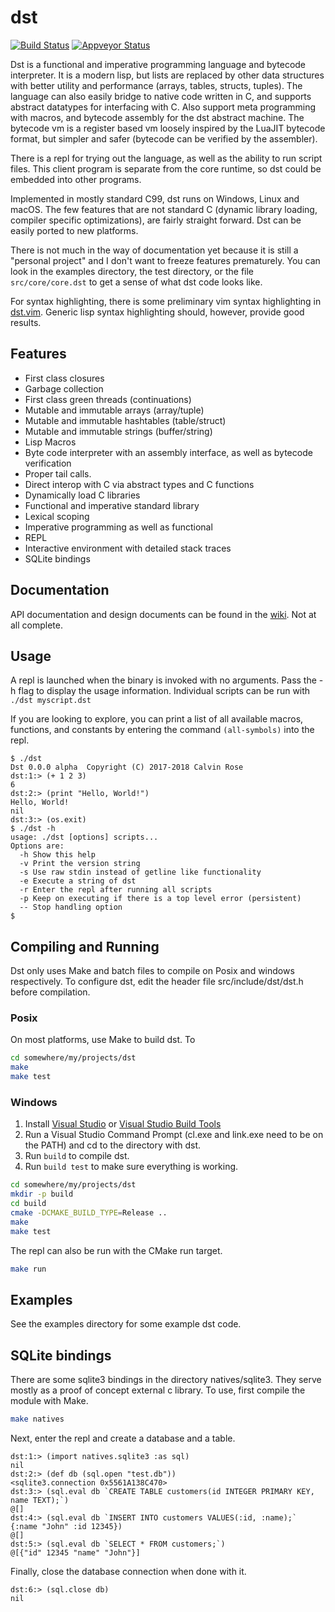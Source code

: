 # dst

[![Build Status](https://travis-ci.org/bakpakin/dst.svg?branch=master)](https://travis-ci.org/bakpakin/dst)
[![Appveyor Status](https://ci.appveyor.com/api/projects/status/32r7s2skrgm9ubva?svg=true)](https://ci.appveyor.com/project/bakpakin/dst)

Dst is a functional and imperative programming language and bytecode interpreter. It is a
modern lisp, but lists are replaced
by other data structures with better utility and performance (arrays, tables, structs, tuples).
The language can also easily bridge to native code written in C, and supports abstract datatypes
for interfacing with C. Also support meta programming with macros, and bytecode assembly for the
dst abstract machine. The bytecode vm is a register based vm loosely inspired by the LuaJIT
bytecode format, but simpler and safer (bytecode can be verified by the assembler).

There is a repl for trying out the language, as well as the ability
to run script files. This client program is separate from the core runtime, so
dst could be embedded into other programs.

Implemented in mostly standard C99, dst runs on Windows, Linux and macOS.
The few features that are not standard C (dynamic library loading, compiler specific optimizations),
are fairly straight forward. Dst can be easily ported to new platforms.

There is not much in the way of documentation yet because it is still a "personal project" and
I don't want to freeze features prematurely. You can look in the examples directory, the test directory,
or the file `src/core/core.dst` to get a sense of what dst code looks like.

For syntax highlighting, there is some preliminary vim syntax highlighting in [dst.vim](https://github.com/bakpakin/dst.vim).
Generic lisp syntax highlighting should, however, provide good results.

## Features

* First class closures
* Garbage collection
* First class green threads (continuations)
* Mutable and immutable arrays (array/tuple)
* Mutable and immutable hashtables (table/struct)
* Mutable and immutable strings (buffer/string)
* Lisp Macros
* Byte code interpreter with an assembly interface, as well as bytecode verification
* Proper tail calls.
* Direct interop with C via abstract types and C functions
* Dynamically load C libraries
* Functional and imperative standard library
* Lexical scoping
* Imperative programming as well as functional
* REPL
* Interactive environment with detailed stack traces
* SQLite bindings

## Documentation

API documentation and design documents can be found in the
[wiki](https://github.com/bakpakin/dst/wiki). Not at all complete.

## Usage

A repl is launched when the binary is invoked with no arguments. Pass the -h flag
to display the usage information. Individual scripts can be run with `./dst myscript.dst`

If you are looking to explore, you can print a list of all available macros, functions, and constants
by entering the command `(all-symbols)` into the repl.

```
$ ./dst
Dst 0.0.0 alpha  Copyright (C) 2017-2018 Calvin Rose
dst:1:> (+ 1 2 3)
6
dst:2:> (print "Hello, World!")
Hello, World!
nil
dst:3:> (os.exit)
$ ./dst -h
usage: ./dst [options] scripts...
Options are:
  -h Show this help
  -v Print the version string
  -s Use raw stdin instead of getline like functionality
  -e Execute a string of dst
  -r Enter the repl after running all scripts
  -p Keep on executing if there is a top level error (persistent)
  -- Stop handling option
$
```

## Compiling and Running

Dst only uses Make and batch files to compile on Posix and windows
respectively. To configure dst, edit the header file src/include/dst/dst.h
before compilation.

### Posix

On most platforms, use Make to build dst. To 

```sh
cd somewhere/my/projects/dst
make
make test
```

### Windows

1. Install [Visual Studio](https://visualstudio.microsoft.com/thank-you-downloading-visual-studio/?sku=Community&rel=15#)
or [Visual Studio Build Tools](https://visualstudio.microsoft.com/thank-you-downloading-visual-studio/?sku=BuildTools&rel=15#)
2. Run a Visual Studio Command Prompt (cl.exe and link.exe need to be on the PATH) and cd to the directory with dst.
3. Run `build` to compile dst.
4. Run `build test` to make sure everything is working.

```sh
cd somewhere/my/projects/dst
mkdir -p build
cd build
cmake -DCMAKE_BUILD_TYPE=Release ..
make
make test
```

The repl can also be run with the CMake run target.
```sh
make run
```

## Examples

See the examples directory for some example dst code.

## SQLite bindings

There are some sqlite3 bindings in the directory natives/sqlite3. They serve mostly as a
proof of concept external c library. To use, first compile the module with Make.

```sh
make natives
```

Next, enter the repl and create a database and a table.

```
dst:1:> (import natives.sqlite3 :as sql)
nil
dst:2:> (def db (sql.open "test.db"))
<sqlite3.connection 0x5561A138C470>
dst:3:> (sql.eval db `CREATE TABLE customers(id INTEGER PRIMARY KEY, name TEXT);`)
@[]
dst:4:> (sql.eval db `INSERT INTO customers VALUES(:id, :name);` {:name "John" :id 12345})
@[]
dst:5:> (sql.eval db `SELECT * FROM customers;`)
@[{"id" 12345 "name" "John"}]
```

Finally, close the database connection when done with it.

```
dst:6:> (sql.close db)
nil
```
